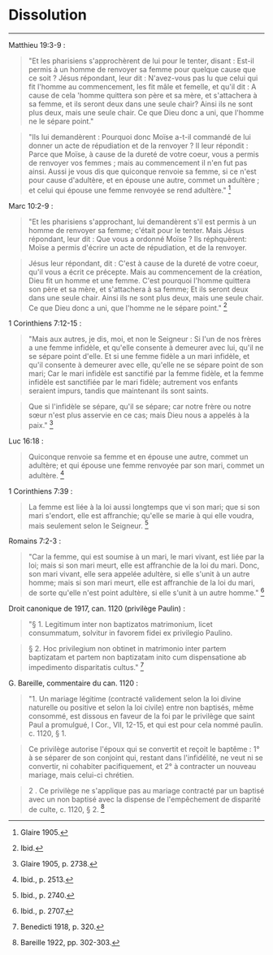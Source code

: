 # Dissolution

***

Matthieu 19:3-9 :

> "Et les pharisiens s'approchèrent de lui pour le tenter, disant : Est-il permis à un homme de renvoyer sa femme pour quelque cause que ce soit ? Jésus répondant, leur dit : N'avez-vous pas lu que celui qui fit l'homme au commencement, les fit mâle et femelle, et qu'il dit : A cause de cela 'homme quittera son père et sa mère, et s'attachera à sa femme, et ils seront deux dans une seule chair? Ainsi ils ne sont plus deux, mais une seule chair. Ce que Dieu donc a uni, que l'homme ne le sépare point."

> "Ils lui demandèrent : Pourquoi donc Moïse a-t-il commandé de lui donner un acte de répudiation et de la renvoyer ? II leur répondit : Parce que Moïse, à cause de la dureté de votre coeur, vous a permis de renvoyer vos femmes ; mais au commencement il n'en fut pas ainsi. Aussi je vous dis que quiconque renvoie sa femme, si ce n'est pour cause d'adultère, et en épouse une autre, commet un adultère ; et celui qui épouse une femme renvoyée se rend adultère." [^1]

[^1]: Glaire 1905.

Marc 10:2-9 :

> "Et les pharisiens s'approchant, lui demandèrent s'il est permis à un homme de renvoyer sa femme; c'était pour le tenter. Mais Jésus répondant, leur dit : Que vous a ordonné Moïse ? Ils réphquèrent: Moïse a permis d'écrire un acte de répudiation, et de la renvoyer. 

> Jésus leur répondant, dit : C'est à cause de la dureté de votre coeur, qu'il vous a écrit ce précepte. Mais au commencement de la création, Dieu fit un homme et une femme. C'est pourquoi l'homme quittera son père et sa mère, et s'attachera à sa femme; Et ils seront deux dans une seule chair. Ainsi ils ne sont plus deux, mais une seule chair. Ce que Dieu donc a uni, que l'homme ne le sépare point." [^2]

[^2]: Ibid.

1 Corinthiens 7:12-15 :

> "Mais aux autres, je dis, moi, et non le Seigneur : Si l'un de nos frères a une femme infidèle, et qu'elle consente à demeurer avec lui, qu'il ne se sépare point d'elle. Et si une femme fidèle a un mari infidèle, et qu'il consente à demeurer avec elle, qu'elle ne se sépare point de son mari; Car le mari infidèle est sanctifié par la femme fidèle, et la femme infidèle est sanctifiée par le mari fidèle; autrement vos enfants seraient impurs, tandis que maintenant ils sont saints. 

> Que si l'infidèle se sépare, qu'il se sépare; car notre frère ou notre sœur n'est plus asservie en ce cas; mais Dieu nous a appelés à la paix." [^3]

[^3]: Glaire 1905, p. 2738.

Luc 16:18 :

> Quiconque renvoie sa femme et en épouse une autre, commet un adultère; et qui épouse une femme renvoyée par son mari, commet un adultère. [^4]

[^4]: Ibid., p. 2513.

1 Corinthiens 7:39 :

> La femme est liée à la loi aussi longtemps que vi son mari; que si son mari s'endort, elle est affranchie; qu'elle se marie à qui elle voudra, mais seulement selon le Seigneur. [^5]

[^5]: Ibid., p. 2740.

Romains 7:2-3 :

> "Car la femme, qui est soumise à un mari, le mari vivant, est liée par la loi; mais si son mari meurt, elle est affranchie de la loi du mari. Donc, son mari vivant, elle sera appelée adultère, si elle s'unit à un autre homme; mais si son mari meurt, elle est affranchie de la loi du mari, de sorte qu'elle n'est point adultère, si elle s'unit à un autre homme." [^6]

[^6]: Ibid., p. 2707.

Droit canonique de 1917, can. 1120 (privilège Paulin) :

> "§ 1. Legitimum inter non baptizatos matrimonium, licet consummatum, solvitur in favorem fidei ex privilegio Paulino.

> § 2. Hoc privilegium non obtinet in matrimonio inter partem baptizatam et partem non baptizatam inito cum dispensatione ab impedimento disparitatis cultus." [^7]

[^7]: Benedicti 1918, p. 320.

G. Bareille, commentaire du can. 1120 :

> "1. Un mariage légitime (contracté validement selon la loi divine naturelle ou positive et selon la loi civile) entre non baptisés, même consommé, est dissous en faveur de la foi par le privilège que saint Paul a promulgué, I Cor., VII, 12-15, et qui est pour cela nommé paulin. c. 1120, § 1. 

> Ce privilège autorise l'époux qui se convertit et reçoit le baptême : 1° à se séparer de son conjoint qui, restant dans l'infidélité, ne veut ni se convertir, ni cohabiter pacifiquement, et 2° à contracter un nouveau mariage, mais celui-ci chrétien. 

> 2 . Ce privilège ne s'applique pas au mariage contracté par un baptisé avec un non baptisé avec la dispense de l'empêchement de disparité de culte, c. 1120, § 2. [^8]

[^8]: Bareille 1922, pp. 302-303.
